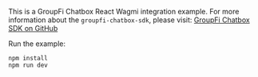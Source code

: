 This is a GroupFi Chatbox React Wagmi integration example. For more information about the `groupfi-chatbox-sdk`, please visit: [GroupFi Chatbox SDK on GitHub](https://github.com/TanglePay/GroupFi-Chatbox/tree/dev/packages/sdk)

Run the example:

```
npm install
npm run dev
```